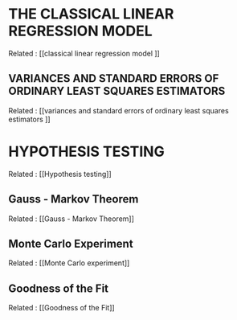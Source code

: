 # THE CLASSICAL LINEAR REGRESSION MODEL 

Related : [[classical linear regression model ]]

## VARIANCES AND STANDARD ERRORS OF ORDINARY LEAST SQUARES ESTIMATORS 

Related : [[variances and standard errors of ordinary least squares estimators ]]

# HYPOTHESIS TESTING 

Related : [[Hypothesis testing]]

## Gauss - Markov Theorem 

Related : [[Gauss - Markov Theorem]]

## Monte Carlo Experiment 

Related : [[Monte Carlo experiment]]

## Goodness of the Fit 

Related : [[Goodness of the Fit]]
